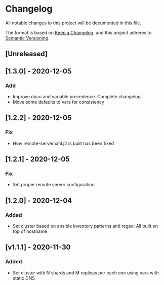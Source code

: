 # Changelog

All notable changes to this project will be documented in this file.

The format is based on [Keep a Changelog](https://keepachangelog.com/en/1.0.0/),
and this project adheres to [Semantic Versioning](https://semver.org/spec/v2.0.0.html).

## [Unreleased]

## [1.3.0] - 2020-12-05
### Add
- Improve docu and variable precedence. Complete changelog
- Move some defaults to vars for consistency

## [1.2.2] - 2020-12-05
### Fix
- How remote-server.xml.j2 is built has been fixed

## [1.2.1] - 2020-12-05
### Fix
- Set proper remote server configuration

## [1.2.0] - 2020-12-04
### Added
- Set cluster based on ansible inventory patterns and regex: All built on top of hostname

## [v1.1.1] - 2020-11-30
### Added
- Set cluster with N shards and M replicas per each one using vars with static DNS
